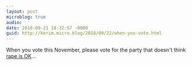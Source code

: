 ```yaml
---
layout: post
microblog: true
audio: 
date: 2018-09-21 18:32:57 -0800
guid: http://kerim.micro.blog/2018/09/22/when-you-vote.html
---
```

When you vote this November, please vote for the party that doesn't think [rape is OK](https://www.newyorker.com/news/our-columnists/after-the-kavanaugh-allegations-republicans-offer-a-shocking-defense-sexual-assault-isnt-a-big-deal)…
